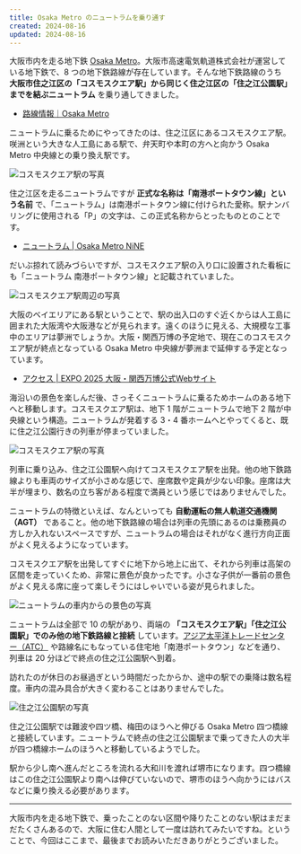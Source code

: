 ```yaml
---
title: Osaka Metro のニュートラムを乗り通す
created: 2024-08-16
updated: 2024-08-16
---
```


大阪市内を走る地下鉄 [Osaka Metro](https://www.osakametro.co.jp/)。大阪市高速電気軌道株式会社が運営している地下鉄で、8 つの地下鉄路線が存在しています。そんな地下鉄路線のうち **大阪市住之江区の「コスモスクエア駅」から同じく住之江区の「住之江公園駅」までを結ぶニュートラム** を乗り通してきました。

- [路線情報｜Osaka Metro](https://subway.osakametro.co.jp/station_guide/index.php#newtram)

ニュートラムに乗るためにやってきたのは、住之江区にあるコスモスクエア駅。咲洲という大きな人工島にある駅で、弁天町や本町の方へと向かう Osaka Metro 中央線との乗り換え駅です。

![コスモスクエア駅の写真](e4b4fa8a-08d3-4225-a338-3afe0a39a400)

住之江区を走るニュートラムですが **正式な名称は「南港ポートタウン線」という名前** で、「ニュートラム」は南港ポートタウン線に付けられた愛称。駅ナンバリングに使用される「P」の文字は、この正式名称からとったものとのことです。

- [ニュートラム | Osaka Metro NiNE](https://metronine.osaka/metro_station/new-tram/)

だいぶ掠れて読みづらいですが、コスモスクエア駅の入り口に設置された看板にも「ニュートラム 南港ポートタウン線」と記載されていました。

![コスモスクエア駅周辺の写真](b997f73c-1ff6-44ab-2044-aca4d8ee2e00)

大阪のベイエリアにある駅ということで、駅の出入口のすぐ近くからは人工島に囲まれた大阪湾や大阪港などが見られます。遠くのほうに見える、大規模な工事中のエリアは夢洲でしょうか。大阪・関西万博の予定地で、現在このコスモスクエア駅が終点となっている Osaka Metro 中央線が夢洲まで延伸する予定となっています。

- [アクセス | EXPO 2025 大阪・関西万博公式Webサイト](https://www.expo2025.or.jp/expo-map-index/access/)

海沿いの景色を楽しんだ後、さっそくニュートラムに乗るためホームのある地下へと移動します。コスモスクエア駅は、地下 1 階がニュートラムで地下 2 階が中央線という構造。ニュートラムが発着する 3・4 番ホームへとやってくると、既に住之江公園行きの列車が停まっていました。

![コスモスクエア駅の写真](010c1dac-01f3-48cc-c181-9575bf434200)

列車に乗り込み、住之江公園駅へ向けてコスモスクエア駅を出発。他の地下鉄路線よりも車両のサイズが小さめな感じで、座席数や定員が少ない印象。座席は大半が埋まり、数名の立ち客がある程度で満員という感じではありませんでした。

ニュートラムの特徴といえば、なんといっても **自動運転の無人軌道交通機関（AGT）** であること。他の地下鉄路線の場合は列車の先頭にあるのは乗務員の方しか入れないスペースですが、ニュートラムの場合はそれがなく進行方向正面がよく見えるようになっています。

コスモスクエア駅を出発してすぐに地下から地上に出て、それから列車は高架の区間を走っていくため、非常に景色が良かったです。小さな子供が一番前の景色がよく見える席に座って楽しそうにはしゃいでいる姿が見られました。

![ニュートラムの車内からの景色の写真](0b6dab51-e05f-4f95-105e-e06f53e69a00)

ニュートラムは全部で 10 の駅があり、両端の **「コスモスクエア駅」「住之江公園駅」でのみ他の地下鉄路線と接続** しています。[アジア太平洋トレードセンター（ATC）](https://www.atc-co.com/) や路線名にもなっている住宅地「南港ポートタウン」などを通り、列車は 20 分ほどで終点の住之江公園駅へ到着。

訪れたのが休日のお昼過ぎという時間だったからか、途中の駅での乗降は数名程度。車内の混み具合が大きく変わることはありませんでした。

![住之江公園駅の写真](d63244a1-d3ce-40bf-8b55-c66113814d00)

住之江公園駅では難波や四ツ橋、梅田のほうへと伸びる Osaka Metro 四つ橋線と接続しています。ニュートラムで終点の住之江公園駅まで乗ってきた人の大半が四つ橋線ホームのほうへと移動しているようでした。

駅から少し南へ進んだところを流れる大和川を渡れば堺市になります。四つ橋線はこの住之江公園駅より南へは伸びていないので、堺市のほうへ向かうにはバスなどに乗り換える必要があります。

---

大阪市内を走る地下鉄で、乗ったことのない区間や降りたことのない駅はまだまだたくさんあるので、大阪に住む人間として一度は訪れてみたいですね。ということで、今回はここまで、最後までお読みいただきありがとうございました。
